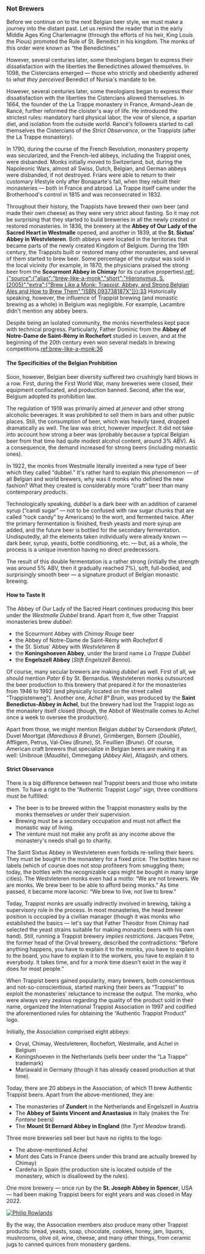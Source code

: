 ### Not Brewers

Before we continue on to the next Belgian beer style, we must make a journey into the distant past. Let us remind the reader that in the early Middle Ages King Charlemagne (through the efforts of his heir, King Louis the Pious) promoted the Rule of St. Benedict in his kingdom. The monks of this order were known as “the Benedictines.”

However, several centuries later, some theologians began to express their dissatisfaction with the liberties the Benedictines allowed themselves. In 1098, the Cistercians emerged — those who strictly and obediently adhered to *what they perceived* Benedict of Nursia's mandate to be.

However, several centuries later, some theologians began to express their dissatisfaction with the liberties the Cistercians allowed themselves. In 1664, the founder of the La Trappe monastery in France, Armand-Jean de Rancé, further reformed the cloister's way of life. He introduced the strictest rules: mandatory hard physical labor, the vow of silence, a spartan diet, and isolation from the outside world. Rancé's followers started to call themselves the Cistercians of the *Strict Observance*, or the Trappists (after the La Trappe monastery).

In 1790, during the course of the French Revolution, monastery property was secularized, and the French-led abbeys, including the Trappist ones, were disbanded. Monks initially moved to Switzerland, but, during the Napoleonic Wars, almost all Swiss, Dutch, Belgian, and German abbeys were disbanded, if not destroyed. Friars were able to return to their customary lifestyle only after Bonaparte's fall, when they rebuilt their monasteries — both in France and abroad. La Trappe itself came under the Brotherhood's control in 1815 and was reconsecrated in 1832.

Throughout their history, the Trappists have brewed their own beer (and made their own cheese) as they were very strict about fasting. So it may not be surprising that they started to build breweries in all the newly created or restored monasteries. In 1836, the brewery at the **Abbey of Our Lady of the Sacred Heart in Westmalle** opened, and another in 1839, at the **St. Sixtus' Abbey in Westvleteren**. Both abbeys were located in the territories that became parts of the newly created Kingdom of Belgium. During the 19th century, the Trappists built or restored many other monasteries, and several of them started to brew beer. Some percentage of the output was sold in the local vicinity (for example, in 1870, the physicians praised the strong beer from the **Scourmont Abbey in Chimay** for its curative properties).[ref:{"source":{"alias":"brew-like-a-monk","short":"Hieronymus, S. (2005)","extra":["Brew Like a Monk: Trappist, Abbey, and Strong Belgian Ales and How to Brew Them","ISBN 093738187X"]}}:33]() Historically speaking, however, the influence of Trappist brewing (and monastic brewing as a whole) in Belgium was negligible. For example, Lacambre didn't mention any abbey beers.

Despite being an isolated community, the monks nevertheless kept pace with technical progress. Particularly, Father Dominic from the **Abbey of Notre-Dame de Saint-Rémy in Rochefort** studied in Leuven, and at the beginning of the 20th century even won several medals in brewing competitions.[ref:brew-like-a-monk:36]()

#### The Specificities of the Belgian Prohibition

Soon, however, Belgian beer diversity suffered two crushingly hard blows in a row. First, during the First World War, many breweries were closed, their equipment confiscated, and production banned. Second, after the war, Belgium adopted its prohibition law.

The regulation of 1919 was primarily aimed at *jenever* and other strong alcoholic beverages. It was prohibited to sell them in bars and other public places. Still, the consumption of beer, which was heavily taxed, dropped dramatically as well. The law was strict, however *imperfect*. It did not take into account how strong a beer was (probably because a typical Belgian beer from that time had quite modest alcohol content, around 3% ABV). As a consequence, the demand increased for strong beers (including monastic ones).

In 1922, the monks from Westmalle literally invented a new type of beer which they called “dubbel.” It's rather hard to explain this phenomenon — of all Belgian and world brewers, why was it monks who defined the new fashion? What they created is considerably more “craft” beer than many contemporary *products*.

Technologically speaking, *dubbel* is a dark beer with an addition of caramel syrup (“candi sugar” — not to be confused with raw sugar chunks that are called “rock candy” by Americans) to the wort, and fermented twice. After the primary fermentation is finished, fresh yeasts and more syrup are added, and the future beer is bottled for the secondary fermentation. Undisputedly, all the elements taken individually were already known — dark beer, syrup, yeasts, bottle conditioning, etc. — but, as a whole, the process is a unique invention having no direct predecessors.

The result of this double fermentation is a rather strong (initially the strength was around 5% ABV, then it gradually reached 7%), soft, full-bodied, and surprisingly smooth beer — a signature product of Belgian monastic brewing.

#### How to Taste It

The Abbey of Our Lady of the Sacred Heart continues producing this beer under the *Westmalle Dubbel* brand. Apart from it, five other Trappist monasteries brew *dubbel*:

  * the Scourmont Abbey with *Chimay Rouge* beer
  * the Abbey of Notre-Dame de Saint-Rémy with *Rochefort 6*
  * the St. Sixtus' Abbey with *Westvleteren 8*
  * the **Koningshoeven Abbey**, under the brand name *La Trappe Dubbel*
  * the **Engelszell Abbey** (*Stift Engelszell Benno*).

Of course, many secular brewers are making *dubbel* as well. First of all, we should mention *Pater 6* by St. Bernardus. Westvleteren monks outsourced the beer production to this brewery that prepared it for the monasteries from 1946 to 1992 (and physically located on the street called “Trappistenweg”). Another one, *Achel 8° Bruin*, was produced by the **Saint Benedictus-Abbey in Achel**, but the brewery had lost the Trappist logo as the monastery itself closed (though, the Abbot of Westmalle comes to Achel once a week to oversee the production).

Apart from those, we might mention Belgian *dubbel* by Corsendonk (*Pater*), Duvel Moortgat (*Maredsous 8 Brune*), Grimbergen, Bornem (*Double*), Affligem, Petrus, Val-Dieu (*Brune*), St. Feuillien (*Brune*). Of course, American craft brewers that specialize in Belgian beers are making it as well: Unibroue (*Maudite*), Ommegang (*Abbey Ale*), Allagash, and others.

#### Strict Observance

There is a big difference between real Trappist beers and those who imitate them. To have a right to the “Authentic Trappist Logo” sign, three conditions must be fulfilled:

  * The beer is to be brewed within the Trappist monastery walls by the monks themselves or under their supervision.
  * Brewing must be a secondary occupation and must not affect the monastic way of living.
  * The venture must not make any profit as any income above the monastery's needs shall go to charity.

The Saint Sixtus Abbey in Westvleteren even forbids re-selling their beers. They must be bought in the monastery for a fixed price. The bottles have no labels (which of course does not stop profiteers from smuggling them; today, the bottles with the recognizable caps might be bought in many large cities). The Westvleteren monks even had a motto: “We are not brewers. We are monks. We brew beer to be able to afford being monks.” As time passed, it became more laconic: “We brew to live, not live to brew.”

Today, Trappist monks are usually indirectly involved in brewing, taking a supervisory role in the process. In most monasteries, the head brewer position is occupied by a civilian manager (though it was monks who established the basics — let's say that Father Theodor from Chimay had selected the yeast strains suitable for making monastic beers with his own hand). Still, running a Trappist brewery *implies restrictions*. Jacques Petre, the former head of the Orval brewery, described the contradictions: “Before anything happens, you have to explain it to the monks, you have to explain it to the board, you have to explain it to the workers, you have to explain it to everybody. It takes time, and for a monk time doesn't exist in the way it does for most people.”

When Trappist beers gained popularity, many brewers, both conscientious and not-so-conscientious, started marking their beers as “Trappist” to exploit the monasteries' reluctance to increase the output. The monks, who were always very zealous regarding the quality of the product sold in their name, organized the International Trappist Association in 1997 and codified the aforementioned rules for obtaining the “Authentic Trappist Product” logo.

Initially, the Association comprised eight abbeys: 
  * Orval, Chimay, Westvleteren, Rochefort, Westmalle, and Achel in Belgium
  * Koningshoeven in the Netherlands (sells beer under the “La Trappe” trademark)
  * Mariawald in Germany (though it has already ceased production at that time).

Today, there are 20 abbeys in the Association, of which 11 brew Authentic Trappist beers. Apart from the above-mentioned, they are:
  * The monasteries of **Zundert** in the Netherlands and Engelszell in Austria
  * The **Abbey of Saints Vincent and Anastasius** in Italy (makes the *Tre Fontane* beers)
  * The **Mount St Bernard Abbey in England** (the *Tynt Meadow* brand).

Three more breweries sell beer but have no rights to the logo: 
  * The above-mentioned Achel
  * Mont des Cats in France (beers under this brand are actually brewed by Chimay)
  * Cardeña in Spain (the production site is located outside of the monastery, which is disallowed by the rules).
  
One more brewery — once run by the **St. Joseph Abbey in Spencer**, USA — had been making Trappist beers for eight years and was closed in May 2022.

[![Philip Rowlands](/img/trappist-beers.jpg "11 Trappist beers. The orange-capped bottle with no label is Westvleteren XII")](https://commons.wikimedia.org/wiki/File:Trappist_Beer_2015-08-15.jpg)

By the way, the Association members also produce many other Trappist products: bread, yeasts, soap, chocolate, cookies, honey, jam, liquors, mushrooms, olive oil, wine, cheese, and many other things, from ceramic jugs to canned quinces from monastery gardens.